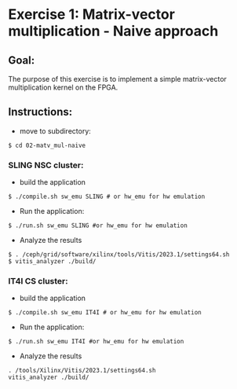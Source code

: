 # Exercise 1: Matrix-vector multiplication - Naive approach

## Goal:

The purpose of this exercise is to implement a simple matrix-vector multiplication kernel on the FPGA. 

## Instructions:

- move to subdirectory:
```console
$ cd 02-matv_mul-naive
```
### SLING NSC cluster: 

- build the application  

```console
$ ./compile.sh sw_emu SLING # or hw_emu for hw emulation
```

- Run the application:
```console
$ ./run.sh sw_emu SLING #or hw_emu for hw emulation
```
- Analyze the results 

```console
$ . /ceph/grid/software/xilinx/tools/Vitis/2023.1/settings64.sh
$ vitis_analyzer ./build/
```
### IT4I CS cluster: 

- build the application  

```console
$ ./compile.sh sw_emu IT4I # or hw_emu for hw emulation
```

- Run the application:
```console
$ ./run.sh sw_emu IT4I #or hw_emu for hw emulation
```
- Analyze the results 

```console
. /tools/Xilinx/Vitis/2023.1/settings64.sh
vitis_analyzer ./build/
```

